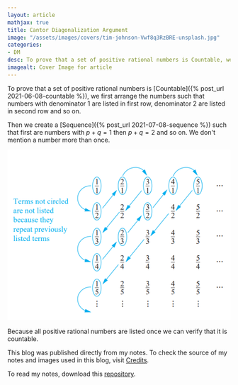 ```yaml
---
layout: article
mathjax: true
title: Cantor Diagonalization Argument
image: "/assets/images/covers/tim-johnson-Vwf8q3RzBRE-unsplash.jpg"
categories:
- DM
desc: To prove that a set of positive rational numbers is Countable, we first arrange the numbers such that numbers with denominator 1 are listed in first row, denominator 2 are listed in second row and so on. 
imagealt: Cover Image for article
---
```


To prove that a set of positive rational numbers is [Countable]({% post_url 2021-06-08-countable %}), we first arrange the numbers such that numbers with denominator 1 are listed in first row, denominator 2 are listed in second row and so on.

Then we create a [Sequence]({% post_url 2021-07-08-sequence %}) such that first are numbers with $p+q = 1$ then $p+q=2$ and so on. We don't mention a number more than once.

























































































































































































































































































































































































































<img src="../assets/images/posts/Pasted image 20210608090610.png"/>

Because all positive rational numbers are listed once we can verify that it is countable.

This blog was published directly from my notes.
To check the source of my notes and images used in this blog, visit <a href="/credits.html" target="_blank">Credits</a>.

To read my notes, download this <a href="https://github.com/bovem/CS" target="blank">repository</a>.